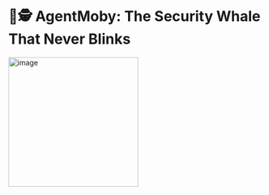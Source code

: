 # 🐋🕵️ AgentMoby: The Security Whale That Never Blinks

<img width="256" height="256" alt="image" src="https://github.com/user-attachments/assets/e0b5fccc-e3da-4fcb-993d-e6a799408e51" />
